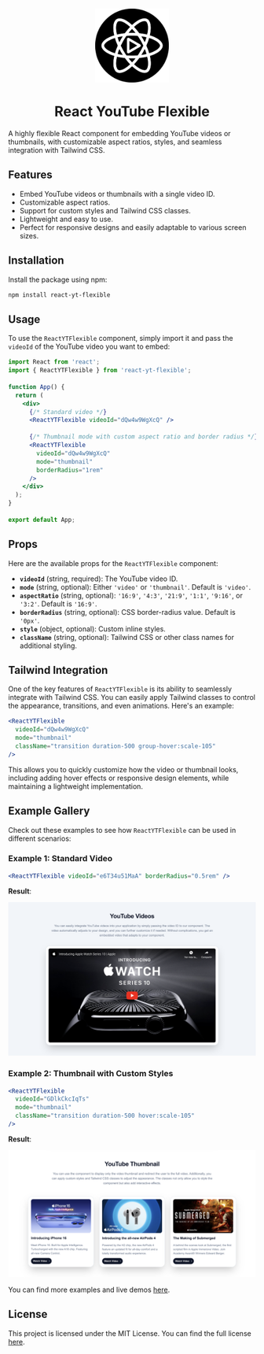 <p align="center">
  <img src="./assets/logo.png" alt="Logo" width="150" />
</p>

<h1 align="center">React YouTube Flexible</h1>

<!--
<p align="center">
  <a href="https://www.npmjs.com/package/react-yt-flexible">
    <img src="https://img.shields.io/npm/v/react-yt-flexible.svg?style=flat-square" alt="npm version" />
  </a>
  <a href="https://github.com/luiserj/react-yt-flexible/blob/main/LICENSE">
    <img src="https://img.shields.io/github/license/luiserj/react-yt-flexible" alt="GitHub license" />
  </a>
  <a href="https://www.npmjs.com/package/react-yt-flexible">
    <img src="https://img.shields.io/npm/dm/react-yt-flexible.svg?style=flat-square" alt="Downloads" />
  </a>
  <a href="https://github.com/luiserj/react-yt-flexible/commits/main">
    <img src="https://img.shields.io/github/last-commit/luiserj/react-yt-flexible?style=flat-square" alt="Last Commit" />
  </a>
</p>
-->

A highly flexible React component for embedding YouTube videos or thumbnails, with customizable aspect ratios, styles, and seamless integration with Tailwind CSS.

## Features

- Embed YouTube videos or thumbnails with a single video ID.
- Customizable aspect ratios.
- Support for custom styles and Tailwind CSS classes.
- Lightweight and easy to use.
- Perfect for responsive designs and easily adaptable to various screen sizes.

## Installation

Install the package using npm:

```bash
npm install react-yt-flexible
```

## Usage

To use the `ReactYTFlexible` component, simply import it and pass the `videoId` of the YouTube video you want to embed:

```jsx
import React from 'react';
import { ReactYTFlexible } from 'react-yt-flexible';

function App() {
  return (
    <div>
      {/* Standard video */}
      <ReactYTFlexible videoId="dQw4w9WgXcQ" />
      
      {/* Thumbnail mode with custom aspect ratio and border radius */}
      <ReactYTFlexible
        videoId="dQw4w9WgXcQ"
        mode="thumbnail"
        borderRadius="1rem"
      />
    </div>
  );
}

export default App;
```

## Props

Here are the available props for the `ReactYTFlexible` component:

- **`videoId`** (string, required): The YouTube video ID.
- **`mode`** (string, optional): Either `'video'` or `'thumbnail'`. Default is `'video'`.
- **`aspectRatio`** (string, optional): `'16:9'`, `'4:3'`, `'21:9'`, `'1:1'`, `'9:16'`, or `'3:2'`. Default is `'16:9'`.
- **`borderRadius`** (string, optional): CSS border-radius value. Default is `'0px'`.
- **`style`** (object, optional): Custom inline styles.
- **`className`** (string, optional): Tailwind CSS or other class names for additional styling.

## Tailwind Integration

One of the key features of `ReactYTFlexible` is its ability to seamlessly integrate with Tailwind CSS. You can easily apply Tailwind classes to control the appearance, transitions, and even animations. Here's an example:

```jsx
<ReactYTFlexible
  videoId="dQw4w9WgXcQ"
  mode="thumbnail"
  className="transition duration-500 group-hover:scale-105"
/>
```

This allows you to quickly customize how the video or thumbnail looks, including adding hover effects or responsive design elements, while maintaining a lightweight implementation.

## Example Gallery

Check out these examples to see how `ReactYTFlexible` can be used in different scenarios:

### Example 1: Standard Video

```jsx
<ReactYTFlexible videoId="e6T34u51MaA" borderRadius="0.5rem" />
```

**Result**:

![Standard Video Example](./assets/standard-video.png)

### Example 2: Thumbnail with Custom Styles

```jsx
<ReactYTFlexible
  videoId="GDlkCkcIqTs"
  mode="thumbnail"
  className="transition duration-500 hover:scale-105"
/>
```

**Result**:

![Thumbnail Example](./assets/thumbnail-example.png)

You can find more examples and live demos [here](https://codesandbox.io/p/github/luiserj/react-yt-flexible-examples/main?import=true).

## License

This project is licensed under the MIT License. You can find the full license [here](https://github.com/luiserj/react-yt-flexible/blob/main/LICENSE).